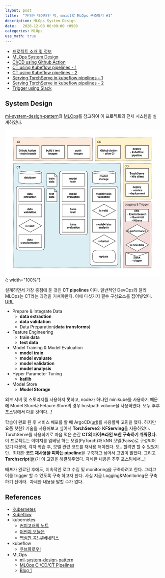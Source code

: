 ```yaml
---
layout: post
title:  "거대한 데이터인 척, mnist로 MLOps 구축하기 #1"
description: MLOps System Design
date:   2020-12-08 00:00:00 +0900
categories: MLOps
use_math: true
---
```


- [프로젝트 소개 및 정보](https://byeongjokim.github.io/posts/MLOps-Toy-Project-0/)
- [MLOps System Design](https://byeongjokim.github.io/posts/MLOps-Toy-Project-1/)
- [CI/CD using Github Action](https://byeongjokim.github.io/posts/MLOps-Toy-Project-2/)
- [CT using Kubeflow pipelines - 1](https://byeongjokim.github.io/posts/MLOps-Toy-Project-3/)
- [CT using Kubeflow pipelines - 2](https://byeongjokim.github.io/posts/MLOps-Toy-Project-4/)
- [Serving TorchServe in kubeflow pipelines - 1](https://byeongjokim.github.io/posts/MLOps-Toy-Project-5/)
- [Serving TorchServe in kubeflow pipelines - 2](https://byeongjokim.github.io/posts/MLOps-Toy-Project-6/)
- [Trigger using Slack](https://byeongjokim.github.io/posts/MLOps-Toy-Project-7/)

## System Design
[ml-system-design-pattern](https://mercari.github.io/ml-system-design-pattern/)와 [MLOps](https://cloud.google.com/solutions/machine-learning/mlops-continuous-delivery-and-automation-pipelines-in-machine-learning)를 참고하여 이 프로젝트의 전체 시스템을 설계하였다.

![pipeline](https://raw.githubusercontent.com/byeongjokim/byeongjokim.github.io/master/assets/images/mlops1/pipeline.png){: width="100%"}

설계하면서 가장 중점에 둔 것은 **CT pipelines** 이다. 일반적인 DevOps와 달리 MLOps는 CT라는 과정을 거쳐야한다. 이에 다섯가지 필수 구성요소를 집어넣었다. [URL](https://growingdata.com.au/mlops-ci-cd-for-machine-learning-pipelines-model-deployment-with-kubeflow/?preview=true&_thumbnail_id=5121)
- Prepare & Integrate Data
    - **data extraction**
    - **data validation**
    - Data Preparation(**data transforms**)
- Feature Engineering
    - **train data**
    - **test data**
- Model Training & Model Evaluation
    - **model train**
    - **model evaluate**
    - **model validation**
    - **model analysis**
- Hyper Parameter Tuning
    - **katlib**
- Model Store
    - **Model Storage**

외부 서버 및 스토리지를 사용하지 못하고, node가 하나인 minikube를 사용하기 때문에 Model Store나 Fetaure Store의 경우 hostpath volume을 사용하였다. 모두 추후 포스팅에서 다룰 것이다...!

학습이 완료 된 후 서비스 배포를 할 때 ArgoCD([url](https://argoproj.github.io/argo-cd/))를 사용할까 고민을 했다. 하지만 요즘 핫한? 기술을 사용해보고 싶어서 **TorchServe**와 **KFServing**을 사용하였다. TorchServe를 사용하기로 마음 먹은 순간 **CT의 파이프라인 또한 구축하기 쉬워졌다.** 이 프로젝트는 이미지를 임베딩 하는 모델(PyTorch)과 kNN 모델(Faiss)로 구성되어 있기 때문에, 각자 학습 후, 모델 관련 코드를 재사용 해야했다. 모.. 할려면 할 수 있었지만.. 최대한 **코드 재사용을 피하는 pipeline**을 구축하고 싶어서 고민이 많았다. 그리고 **Torchscript**([jit](https://pytorch.org/docs/stable/jit.html))가 이 고민을 해결해주었다. 자세한 내용은 추후 포스팅에서...!

배포가 완료된 후에도, 지속적인 로그 수집 및 monitoring을 구축하려고 한다. 그리고 이를 trigger 할 수 있도록 구축 하고자 한다. 사실 지금 Logging&Monitoring은 구축 하기 전이라.. 자세한 내용을 말할 수가 없다..

## References
- [Kubernetes](https://kubernetes.io/docs/home/)
- [Kubeflow](https://www.kubeflow.org/docs/)
- kubernetes
    - [커피고래의 노트](https://coffeewhale.com/)
    - [어쩐지 오늘은](https://zzsza.github.io/category/mlops/)
    - [핵심만 콕! 쿠버네티스](http://www.yes24.com/Product/Goods/92426926)
- kubeflow
    - [쿠브플로우!](http://www.yes24.com/Product/Goods/89494414)
- MLOps
    - [ml-system-design-pattern](https://mercari.github.io/ml-system-design-pattern/)
    - [MLOps CI/CD/CT Pipelines](https://cloud.google.com/solutions/machine-learning/mlops-continuous-delivery-and-automation-pipelines-in-machine-learning)
    - [Blog 1](https://growingdata.com.au/mlops-ci-cd-for-machine-learning-pipelines-model-deployment-with-kubeflow/?preview=true&_thumbnail_id=5121)

